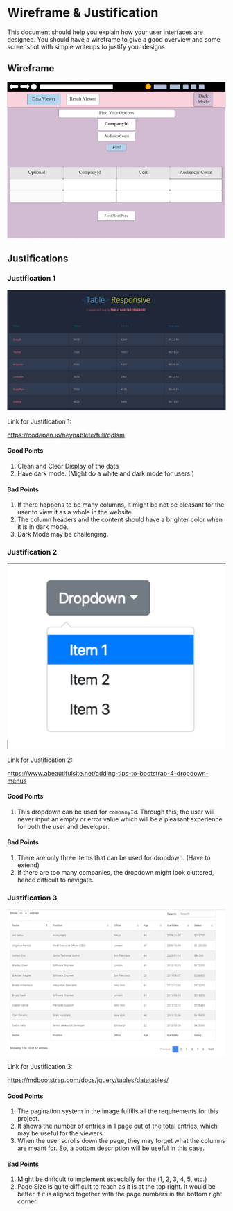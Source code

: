 # Wireframe & Justification

This document should help you explain how your user interfaces are designed. You should have a wireframe to give a good overview and some screenshot with simple writeups to justify your designs.

## Wireframe

![Wireframe](assets/wireframe-data-viewer-frontend.png)

## Justifications

### Justification 1

![Justification1](assets/wireframe-data-viewer-justification1.png)

Link for Justification 1: 

https://codepen.io/heypablete/full/qdIsm

#### Good Points

1. Clean and Clear Display of the data
2. Have dark mode. (Might do a white and dark mode for users.)

#### Bad Points

1. If there happens to be many columns, it might be not be pleasant for the user to view it as a whole in the website.
2. The column headers and the content should have a brighter color when it is in dark mode.
3. Dark Mode may be challenging.

### Justification 2

![Justification2](assets/wireframe-data-viewer-justification2.png)

Link for Justification 2:

https://www.abeautifulsite.net/adding-tips-to-bootstrap-4-dropdown-menus

#### Good Points

1. This dropdown can be used for ``companyId``. Through this, the user will never input an empty or error value which will be a pleasant experience for both the user and developer.

#### Bad Points

1. There are only three items that can be used for dropdown. (Have to extend)
2. If there are too many companies, the dropdown might look cluttered, hence difficult to navigate.

### Justification 3

![Justification3](assets/wireframe-data-viewer-justification3.png)

Link for Justification 3:

https://mdbootstrap.com/docs/jquery/tables/datatables/

#### Good Points

1. The pagination system in the image fulfills all the requirements for this project.
2. It shows the number of entries in 1 page out of the total entries, which may be useful for the viewers.
3. When the user scrolls down the page, they may forget what the columns are meant for. So, a bottom description will be useful in this case.

#### Bad Points

1. Might be difficult to implement especially for the (1, 2, 3, 4, 5, etc.)
2. Page Size is quite difficult to reach as it is at the top right. It would be better if it is aligned together with the page numbers in the bottom right corner.